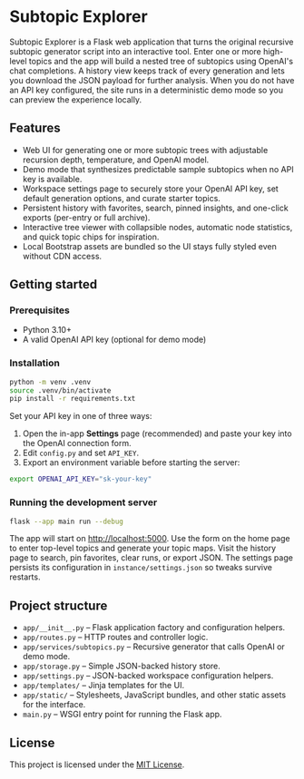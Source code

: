 # Subtopic Explorer

Subtopic Explorer is a Flask web application that turns the original recursive subtopic generator script into an interactive tool. Enter one or more high-level topics and the app will build a nested tree of subtopics using OpenAI's chat completions. A history view keeps track of every generation and lets you download the JSON payload for further analysis. When you do not have an API key configured, the site runs in a deterministic demo mode so you can preview the experience locally.

## Features

- Web UI for generating one or more subtopic trees with adjustable recursion depth, temperature, and OpenAI model.
- Demo mode that synthesizes predictable sample subtopics when no API key is available.
- Workspace settings page to securely store your OpenAI API key, set default generation options, and curate starter topics.
- Persistent history with favorites, search, pinned insights, and one-click exports (per-entry or full archive).
- Interactive tree viewer with collapsible nodes, automatic node statistics, and quick topic chips for inspiration.
- Local Bootstrap assets are bundled so the UI stays fully styled even without CDN access.

## Getting started

### Prerequisites

- Python 3.10+
- A valid OpenAI API key (optional for demo mode)

### Installation

```bash
python -m venv .venv
source .venv/bin/activate
pip install -r requirements.txt
```

Set your API key in one of three ways:

1. Open the in-app **Settings** page (recommended) and paste your key into the OpenAI connection form.
2. Edit `config.py` and set `API_KEY`.
3. Export an environment variable before starting the server:

```bash
export OPENAI_API_KEY="sk-your-key"
```

### Running the development server

```bash
flask --app main run --debug
```

The app will start on [http://localhost:5000](http://localhost:5000). Use the form on the home page to enter top-level topics and generate your topic maps. Visit the history page to search, pin favorites, clear runs, or export JSON. The settings page persists its configuration in `instance/settings.json` so tweaks survive restarts.

## Project structure

- `app/__init__.py` – Flask application factory and configuration helpers.
- `app/routes.py` – HTTP routes and controller logic.
- `app/services/subtopics.py` – Recursive generator that calls OpenAI or demo mode.
- `app/storage.py` – Simple JSON-backed history store.
- `app/settings.py` – JSON-backed workspace configuration helpers.
- `app/templates/` – Jinja templates for the UI.
- `app/static/` – Stylesheets, JavaScript bundles, and other static assets for the interface.
- `main.py` – WSGI entry point for running the Flask app.

## License

This project is licensed under the [MIT License](LICENSE).
